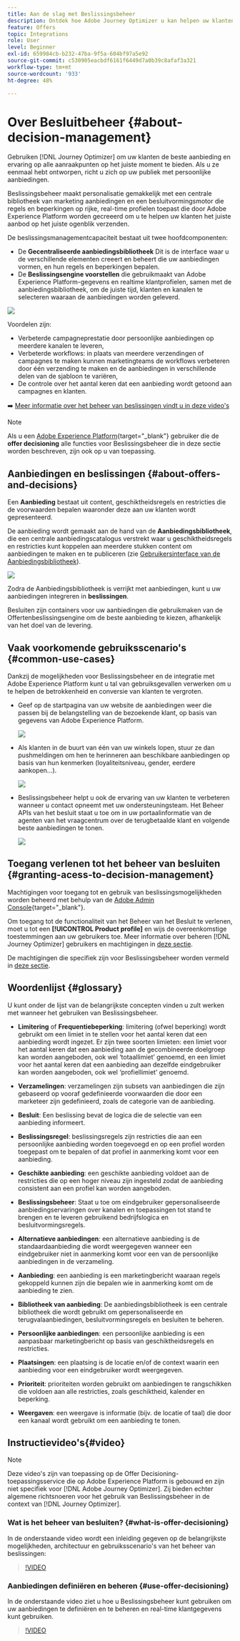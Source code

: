 ```yaml
---
title: Aan de slag met Beslissingsbeheer
description: Ontdek hoe Adobe Journey Optimizer u kan helpen uw klanten op het juiste moment het juiste aanbod te sturen
feature: Offers
topic: Integrations
role: User
level: Beginner
exl-id: 659984cb-b232-47ba-9f5a-604bf97a5e92
source-git-commit: c530905eacbdf6161f6449d7a0b39c8afaf3a321
workflow-type: tm+mt
source-wordcount: '933'
ht-degree: 48%

---
```


# Over Besluitbeheer {#about-decision-management}

Gebruiken [!DNL Journey Optimizer] om uw klanten de beste aanbieding en ervaring op alle aanraakpunten op het juiste moment te bieden. Als u ze eenmaal hebt ontworpen, richt u zich op uw publiek met persoonlijke aanbiedingen.

Beslissingsbeheer maakt personalisatie gemakkelijk met een centrale bibliotheek van marketing aanbiedingen en een besluitvormingsmotor die regels en beperkingen op rijke, real-time profielen toepast die door Adobe Experience Platform worden gecreeerd om u te helpen uw klanten het juiste aanbod op het juiste ogenblik verzenden.

De beslissingsmanagementcapaciteit bestaat uit twee hoofdcomponenten:

* De **Gecentraliseerde aanbiedingsbibliotheek** Dit is de interface waar u de verschillende elementen creeert en beheert die uw aanbiedingen vormen, en hun regels en beperkingen bepalen.
* De **Beslissingsengine voorstellen** die gebruikmaakt van Adobe Experience Platform-gegevens en realtime klantprofielen, samen met de aanbiedingsbibliotheek, om de juiste tijd, klanten en kanalen te selecteren waaraan de aanbiedingen worden geleverd.

![](../assets/architecture.png)

Voordelen zijn:

* Verbeterde campagneprestatie door persoonlijke aanbiedingen op meerdere kanalen te leveren,
* Verbeterde workflows: in plaats van meerdere verzendingen of campagnes te maken kunnen marketingteams de workflows verbeteren door één verzending te maken en de aanbiedingen in verschillende delen van de sjabloon te variëren,
* De controle over het aantal keren dat een aanbieding wordt getoond aan campagnes en klanten.

➡️ [Meer informatie over het beheer van beslissingen vindt u in deze video&#39;s](#video)


>[!NOTE]
>
>Als u een [Adobe Experience Platform](https://experienceleague.adobe.com/docs/experience-platform/landing/home.html){target="_blank"} gebruiker die de **offer decisioning** alle functies voor Beslissingsbeheer die in deze sectie worden beschreven, zijn ook op u van toepassing.

## Aanbiedingen en beslissingen {#about-offers-and-decisions}

Een **Aanbieding** bestaat uit content, geschiktheidsregels en restricties die de voorwaarden bepalen waaronder deze aan uw klanten wordt gepresenteerd.

De aanbieding wordt gemaakt aan de hand van de **Aanbiedingsbibliotheek**, die een centrale aanbiedingscatalogus verstrekt waar u geschiktheidsregels en restricties kunt koppelen aan meerdere stukken content om aanbiedingen te maken en te publiceren (zie [Gebruikersinterface van de Aanbiedingsbibliotheek](../get-started/user-interface.md)).

![](../assets/offer_structure.png)

Zodra de Aanbiedingsbibliotheek is verrijkt met aanbiedingen, kunt u uw aanbiedingen integreren in **beslissingen**.

Besluiten zijn containers voor uw aanbiedingen die gebruikmaken van de Offertenbeslissingsengine om de beste aanbieding te kiezen, afhankelijk van het doel van de levering.

## Vaak voorkomende gebruiksscenario&#39;s {#common-use-cases}

Dankzij de mogelijkheden voor Beslissingsbeheer en de integratie met Adobe Experience Platform kunt u tal van gebruiksgevallen verwerken om u te helpen de betrokkenheid en conversie van klanten te vergroten.

* Geef op de startpagina van uw website de aanbiedingen weer die passen bij de belangstelling van de bezoekende klant, op basis van gegevens van Adobe Experience Platform.

  ![](../assets/website.png)

* Als klanten in de buurt van één van uw winkels lopen, stuur ze dan pushmeldingen om hen te herinneren aan beschikbare aanbiedingen op basis van hun kenmerken (loyaliteitsniveau, gender, eerdere aankopen...).

  ![](../assets/push_sample.png)

* Beslissingsbeheer helpt u ook de ervaring van uw klanten te verbeteren wanneer u contact opneemt met uw ondersteuningsteam. Het Beheer APIs van het besluit staat u toe om in uw portaalinformatie van de agenten van het vraagcentrum over de terugbetaalde klant en volgende beste aanbiedingen te tonen.

  ![](../../assets/do-not-localize/call-center.png)

## Toegang verlenen tot het beheer van besluiten {#granting-acess-to-decision-management}

Machtigingen voor toegang tot en gebruik van beslissingsmogelijkheden worden beheerd met behulp van de [Adobe Admin Console](https://helpx.adobe.com/nl/enterprise/managing/user-guide.html){target="_blank"}.

Om toegang tot de functionaliteit van het Beheer van het Besluit te verlenen, moet u tot een **[!UICONTROL Product profile]** en wijs de overeenkomstige toestemmingen aan uw gebruikers toe. Meer informatie over beheren [!DNL Journey Optimizer] gebruikers en machtigingen in [deze sectie](../../administration/permissions.md).

De machtigingen die specifiek zijn voor Beslissingsbeheer worden vermeld in [deze sectie](../../administration/high-low-permissions.md#decisions-permissions).

## Woordenlijst {#glossary}

U kunt onder de lijst van de belangrijkste concepten vinden u zult werken met wanneer het gebruiken van Beslissingsbeheer.

* **Limitering** of **Frequentiebeperking**: limitering (ofwel beperking) wordt gebruikt om een limiet in te stellen voor het aantal keren dat een aanbieding wordt ingezet. Er zijn twee soorten limieten: een limiet voor het aantal keren dat een aanbieding aan de gecombineerde doelgroep kan worden aangeboden, ook wel ‘totaallimiet’ genoemd, en een limiet voor het aantal keren dat een aanbieding aan dezelfde eindgebruiker kan worden aangeboden, ook wel ‘profiellimiet’ genoemd.

* **Verzamelingen**: verzamelingen zijn subsets van aanbiedingen die zijn gebaseerd op vooraf gedefinieerde voorwaarden die door een marketeer zijn gedefinieerd, zoals de categorie van de aanbieding.

* **Besluit**: Een beslissing bevat de logica die de selectie van een aanbieding informeert.

* **Beslissingsregel**: beslissingsregels zijn restricties die aan een persoonlijke aanbieding worden toegevoegd en op een profiel worden toegepast om te bepalen of dat profiel in aanmerking komt voor een aanbieding.

* **Geschikte aanbieding**: een geschikte aanbieding voldoet aan de restricties die op een hoger niveau zijn ingesteld zodat de aanbieding consistent aan een profiel kan worden aangeboden.

* **Beslissingsbeheer**: Staat u toe om eindgebruiker gepersonaliseerde aanbiedingservaringen over kanalen en toepassingen tot stand te brengen en te leveren gebruikend bedrijfslogica en besluitvormingsregels.

* **Alternatieve aanbiedingen**: een alternatieve aanbieding is de standaardaanbieding die wordt weergegeven wanneer een eindgebruiker niet in aanmerking komt voor een van de persoonlijke aanbiedingen in de verzameling.

* **Aanbieding**: een aanbieding is een marketingbericht waaraan regels gekoppeld kunnen zijn die bepalen wie in aanmerking komt om de aanbieding te zien.

* **Bibliotheek van aanbieding**: De aanbiedingsbibliotheek is een centrale bibliotheek die wordt gebruikt om gepersonaliseerde en terugvalaanbiedingen, besluitvormingsregels en besluiten te beheren.

* **Persoonlijke aanbiedingen**: een persoonlijke aanbieding is een aanpasbaar marketingbericht op basis van geschiktheidsregels en restricties.

* **Plaatsingen**: een plaatsing is de locatie en/of de context waarin een aanbieding voor een eindgebruiker wordt weergegeven.

* **Prioriteit**: prioriteiten worden gebruikt om aanbiedingen te rangschikken die voldoen aan alle restricties, zoals geschiktheid, kalender en beperking.

* **Weergaven**: een weergave is informatie (bijv. de locatie of taal) die door een kanaal wordt gebruikt om een aanbieding te tonen.

## Instructievideo&#39;s{#video}

>[!NOTE]
>
>Deze video&#39;s zijn van toepassing op de Offer Decisioning-toepassingsservice die op Adobe Experience Platform is gebouwd en zijn niet specifiek voor [!DNL Adobe Journey Optimizer]. Zij bieden echter algemene richtsnoeren voor het gebruik van Beslissingsbeheer in de context van [!DNL Journey Optimizer].

### Wat is het beheer van besluiten? {#what-is-offer-decisioning}

In de onderstaande video wordt een inleiding gegeven op de belangrijkste mogelijkheden, architectuur en gebruiksscenario&#39;s van het beheer van beslissingen:

>[!VIDEO](https://video.tv.adobe.com/v/326961?quality=12&learn=on)

### Aanbiedingen definiëren en beheren {#use-offer-decisioning}

In de onderstaande video ziet u hoe u Beslissingsbeheer kunt gebruiken om uw aanbiedingen te definiëren en te beheren en real-time klantgegevens kunt gebruiken.

>[!VIDEO](https://video.tv.adobe.com/v/326841?quality=12&learn=on)



